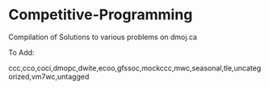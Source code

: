# Competitive-Programming
Compilation of Solutions to various problems on dmoj.ca

To Add:

ccc,cco,coci,dmopc,dwite,ecoo,gfssoc,mockccc,mwc,seasonal,tle,uncategorized,vm7wc,untagged
